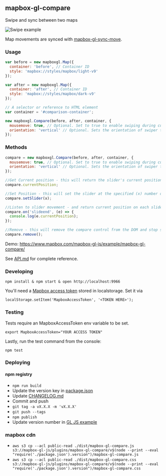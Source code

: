 mapbox-gl-compare
---

Swipe and sync between two maps

![Swipe example](http://i.imgur.com/MvjwVLu.gif)

Map movements are synced with [mapbox-gl-sync-move](https://github.com/mapbox/mapbox-gl-sync-move).

### Usage

```js
var before = new mapboxgl.Map({
  container: 'before', // Container ID
  style: 'mapbox://styles/mapbox/light-v9'
});

var after = new mapboxgl.Map({
  container: 'after', // Container ID
  style: 'mapbox://styles/mapbox/dark-v9'
});

// A selector or reference to HTML element
var container = '#comparison-container';

new mapboxgl.Compare(before, after, container, {
  mousemove: true, // Optional. Set to true to enable swiping during cursor movement.
  orientation: 'vertical' // Optional. Sets the orientation of swiper to horizontal or vertical, defaults to vertical
});
```

### Methods

```js
compare = new mapboxgl.Compare(before, after, container, {
  mousemove: true, // Optional. Set to true to enable swiping during cursor movement.
  orientation: 'vertical' // Optional. Sets the orientation of swiper to horizontal or vertical, defaults to vertical
});

//Get Current position - this will return the slider's current position, in pixels
compare.currentPosition;

//Set Position - this will set the slider at the specified (x) number of pixels from the left-edge or top-edge of viewport based on swiper orientation
compare.setSlider(x);

//Listen to slider movement - and return current position on each slideend
compare.on('slideend', (e) => {
  console.log(e.currentPosition);
});

//Remove - this will remove the compare control from the DOM and stop synchronizing the two maps.
compare.remove();
```

Demo: https://www.mapbox.com/mapbox-gl-js/example/mapbox-gl-compare/

See [API.md](https://github.com/mapbox/mapbox-gl-compare/blob/main/API.md) for complete reference.

### Developing

    npm install & npm start & open http://localhost:9966

You'll need a [Mapbox access token](https://www.mapbox.com/help/create-api-access-token/) stored in localstorage. Set it via

    localStorage.setItem('MapboxAccessToken', '<TOKEN HERE>');

### Testing

Tests require an MapboxAccessToken env variable to be set.

    export MapboxAccessToken="YOUR ACCESS TOKEN"

Lastly, run the test command from the console:

    npm test

### Deploying

#### npm registry
- `npm run build`
- Update the version key in [package.json](https://github.com/mapbox/mapbox-gl-compare/blob/main/package.json)
- Update [CHANGELOG.md](https://github.com/mapbox/mapbox-gl-compare/blob/main/CHANGELOG.md)
- Commit and push
- `git tag -a vX.X.X -m 'vX.X.X'`
- `git push --tags`
- `npm publish`
- Update version number in [GL JS example](https://github.com/mapbox/mapbox-gl-js-docs/blob/publisher-production/docs/pages/example/mapbox-gl-compare.html)

### mapbox cdn
- `aws s3 cp --acl public-read ./dist/mapbox-gl-compare.js s3://mapbox-gl-js/plugins/mapbox-gl-compare/v$(node --print --eval "require('./package.json').version")/mapbox-gl-compare.js`
- `aws s3 cp --acl public-read ./dist/mapbox-gl-compare.css s3://mapbox-gl-js/plugins/mapbox-gl-compare/v$(node --print --eval "require('./package.json').version")/mapbox-gl-compare.css`
